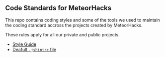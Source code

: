 ## Code Standards for MeteorHacks

This repo contains coding styles and some of the tools we used to maintain the coding standard accross the projects created by MeteorHacks.

These rules apply for all our private and public projects.

* [Style Guide](docs/style_guide.md)
* [Deafult `.jshintrc` file](default_jshintrc)